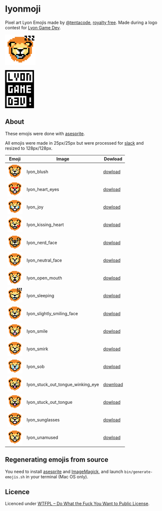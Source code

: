 # lyonmoji

Pixel art Lyon Emojis made by [@tentacode](http://tentacode.net), [royalty free](#licence). Made during a logo contest for [Lyon Game Dev](http://lyongamedev.pro/).

![](./images/lyonmoji.gif)

![](./images/lyongamedev.png)

## About

These emojis were done with [asesprite](https://www.aseprite.org/).

All emojis were made in 25px/25px but were processed for [slack](https://slack.com/) and resized to 128px/128px.

| Emoji | Image | Dowload |
| ---   | ---   | ---     |
| ![](./images/lyon_blush.png) | lyon_blush | [dowload](https://github.com/tentacode/lyonmoji/raw/master/emojis/lyon_blush.png) |
| ![](./images/lyon_heart_eyes.png) | lyon_heart_eyes | [dowload](https://github.com/tentacode/lyonmoji/raw/master/emojis/lyon_heart_eyes.png) |
| ![](./images/lyon_joy.png) | lyon_joy | [dowload](https://github.com/tentacode/lyonmoji/raw/master/emojis/lyon_joy.png) |
| ![](./images/lyon_kissing_heart.png) | lyon_kissing_heart | [dowload](https://github.com/tentacode/lyonmoji/raw/master/emojis/lyon_kissing_heart.png) |
| ![](./images/lyon_nerd_face.png) | lyon_nerd_face | [dowload](https://github.com/tentacode/lyonmoji/raw/master/emojis/lyon_nerd_face.png) |
| ![](./images/lyon_neutral_face.png) | lyon_neutral_face | [dowload](https://github.com/tentacode/lyonmoji/raw/master/emojis/lyon_neutral_face.png) |
| ![](./images/lyon_open_mouth.png) | lyon_open_mouth | [dowload](https://github.com/tentacode/lyonmoji/raw/master/emojis/lyon_open_mouth.png) |
| ![](./images/lyon_sleeping.png) | lyon_sleeping | [dowload](https://github.com/tentacode/lyonmoji/raw/master/emojis/lyon_sleeping.png) |
| ![](./images/lyon_slightly_smiling_face.png) | lyon_slightly_smiling_face | [dowload](https://github.com/tentacode/lyonmoji/raw/master/emojis/lyon_slightly_smiling_face.png) |
| ![](./images/lyon_smile.png) | lyon_smile | [dowload](https://github.com/tentacode/lyonmoji/raw/master/emojis/lyon_smile.png) |
| ![](./images/lyon_smirk.png) | lyon_smirk | [dowload](https://github.com/tentacode/lyonmoji/raw/master/emojis/lyon_smirk.png) |
| ![](./images/lyon_sob.png) | lyon_sob | [dowload](https://github.com/tentacode/lyonmoji/raw/master/emojis/lyon_sob.png) |
| ![](./images/lyon_stuck_out_tongue_winking_eye.png) | lyon_stuck_out_tongue_winking_eye | [download](https://github.com/tentacode/lyonmoji/raw/master/emojis/lyon_stuck_out_tongue_winking_eye.png) |
| ![](./images/lyon_stuck_out_tongue.png) | lyon_stuck_out_tongue | [dowload](https://github.com/tentacode/lyonmoji/raw/master/emojis/lyon_stuck_out_tongue.png) |
| ![](./images/lyon_sunglasses.png) | lyon_sunglasses | [dowload](https://github.com/tentacode/lyonmoji/raw/master/emojis/lyon_sunglasses.png) |
| ![](./images/lyon_unamused.png) | lyon_unamused | [dowload](https://github.com/tentacode/lyonmoji/raw/master/emojis/lyon_unamused.png) |

## Regenerating emojis from source

You need to install [asesprite](https://www.aseprite.org/) and [ImageMagick](https://www.imagemagick.org), and launch `bin/generate-emojis.sh` in your terminal (Mac OS only).

## Licence

Licenced under [WTFPL – Do What the Fuck You Want to Public License](http://www.wtfpl.net/).
